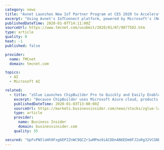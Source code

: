 ```yaml
---
category: news
title: "Avnet Launches New IoT Partner Program at CES 2020 to Accelerate IoT Adoption and Speed Time to Value"
excerpt: "Using Avnet's IoTConnect platform, powered by Microsoft's (News - Alert) Azure IoT Suite, developers can seamlessly connect devices that address ... by leveraging pre-built and proven Smart Applications that are equipped with a suite of AI services for specific industry verticals. Partner Program speeds solution development Avnet's new Partner ..."
publishedDateTime: 2020-01-07T14:11:00Z
sourceUrl: https://www.tmcnet.com/usubmit/2020/01/07/9077502.htm
type: article
quality: 0
heat: -1
published: false

provider:
  name: TMCnet
  domain: tmcnet.com

topics:
  - AI
  - Microsoft AI

related:
  - title: "zGlue Launches ChipBuilder Pro to Quickly and Easily Enable the Next Generation of Consumer Experiences on IoT and AI-Powered Devices"
    excerpt: "Because ChipBuilder uses Microsoft Azure cloud, products developed with ChipBuilder benefit from industry-leading ... zGlue will showcase its ChipBuilder Pro Package at CES 2020 in Las Vegas, NV: zGlue, an as-a-service company for designing and manufacturing AI and IoT-powered chips on-demand, speeds the time to market for wearable, medical ..."
    publishedDateTime: 2020-01-03T13:00:00Z
    sourceUrl: https://markets.businessinsider.com/news/stocks/zglue-launches-chipbuilder-pro-to-quickly-and-easily-enable-the-next-generation-of-consumer-experiences-on-iot-and-ai-powered-devices-1028793357
    type: article
    provider:
      name: Business Insider
      domain: businessinsider.com
    quality: 35

secured: "GpFvPN5loHh9Fxg6EP2ZnWC9QCZr1wMPmz0iACDDnAN6EDm0FJ2oRg32VCGNEWuwadNOVvwRnm2hoQYDACDV1cu13DbJyDdRNbYuw+STuArb8y11eNCYWrIF7ctwOGOp/CC+utWnA6ChyTy+OwOr88D4ihEvOlxdagJI5PPJvVAJN/4N+3BDC0GowhXmvCQnTDR0D0an/6TDgA6MYRtIAZ/XdQLeU0JM013W0omdmkxWIXKkZ28Gr1XwsK7hJuoIVomxlF9+iGzk1PW9jF72bA==;BHu9kuMJGsniE/ZULcjuTA=="
---
```


